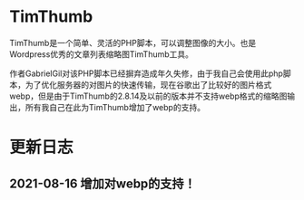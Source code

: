 # TimThumb

TimThumb是一个简单、灵活的PHP脚本，可以调整图像的大小。也是Wordpress优秀的文章列表缩略图TimThumb工具。

作者GabrielGil对该PHP脚本已经摒弃造成年久失修，由于我自己会使用此php脚本，为了优化服务器的对图片的快速传输，现在谷歌出了比较好的图片格式webp，但是由于TimThumb的2.8.14及以前的版本并不支持webp格式的缩略图输出，所有我自己在此为TimThumb增加了webp的支持。

# 更新日志
## 2021-08-16 增加对webp的支持！

